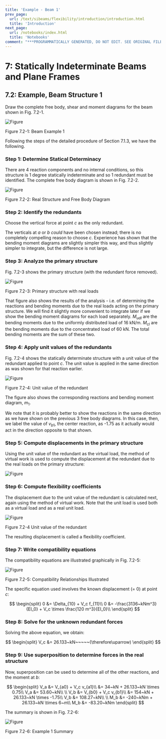 ```yaml
---
title: 'Example - Beam 1'
prev_page:
  url: /text/sibeams/flexibility/introduction/introduction.html
  title: 'Introduction'
next_page:
  url: /notebooks/index.html
  title: 'Notebooks'
comment: "***PROGRAMMATICALLY GENERATED, DO NOT EDIT. SEE ORIGINAL FILES IN /content***"
---
```

# 7: Statically Indeterminate Beams and Plane Frames

## 7.2: Example, Beam Structure 1

Draw the complete free body, shear and moment diagrams for the beam shown in Fig. 7.2-1.


![Figure](../../../../images/sibeams/flexibility/examples/beam1/beam1-1.svg)

   Figure 7.2-1: Beam Example 1

Following the steps of the detailed procedure of Section 7.1.3, we have the following.

### Step 1: Determine Statical Determinacy

There are 4 reaction components and no internal conditions, so this
structure is 1 degree statically indeterminate and so 1 redundant must
be identified.  The complete free body diagram is shown in Fig. 7.2-2.

![Figure](../../../../images/sibeams/flexibility/examples/beam1/beam1-2.svg)

   Figure 7.2-2:  Real Structure and Free Body Diagram

### Step 2: Identify the redundants

Choose the vertical force at point _c_ as the only redundant.

The verticals at _a_ or _b_ _could_
have been chosen instead; there is no completely compelling reason to choose _c_.
Experience has shown that the bending moment diagrams are slightly simpler this way,
and thus slightly simpler to integrate, but the difference is not large.

### Step 3: Analyze the primary structure

Fig. 7.2-3 shows the primary structure (with the redundant force removed). 

![Figure](../../../../images/sibeams/flexibility/examples/beam1/beam1-3.svg)

   Figure 7.2-3: Primary structure with real loads

That figure also shows the results of the analysis - i.e. of
determining the reactions and bending moments due to the real loads
acting on the primary structure.  We will find it slightly more
convenient to integrate later if we show the bending moment diagrams
for each load separately.  $M_{udl}$ are the bending moments due
to the uniformly distributed load of 16 kN/m.  $M_{cl}$ are the
bending moments due to the concentrated load of 60 kN.  The total
bending moments are the sum of these two.

### Step 4: Apply unit values of the redundants

Fig. 7.2-4 shows the statically determinate structure with a unit
value of the redundant applied to point _c_.  The unit value is
applied in the same direction as was shown for that reaction earlier.

![Figure](../../../../images/sibeams/flexibility/examples/beam1/beam1-4.svg)

   Figure 7.2-4: Unit value of the redundant

The figure also shows the corresponding reactions and bending moment diagram, $m_1$.

We note that it is probably better to show the reactions in the same
direction as we have shown on the previous 3 free body diagrams.  In
this case, then, we label the value of $v_{b1}$, the center
reaction, as -1.75 as it actually would act in the direction opposite
to that shown.

### Step 5: Compute displacements in the primary structure

Using the unit value of the redundant as the virtual load, the method
of virtual work is used to compute the displacement at the redundant
due to the real loads on the primary structure:

![Figure](../../../../images/sibeams/flexibility/examples/beam1/beam1-5.svg)

### Step 6: Compute flexibility coefficients

The displacement due to the unit value of the redundant is calculated
next, again using the method of virtual work.  Note that the unit load 
is used both as a virtual load and as a real unit load.

![Figure](../../../../images/sibeams/flexibility/examples/beam1/beam1-6.svg)

  Figure 7.2-4 Unit value of the redundant
   
The resulting displacement is called a flexibility coefficient.

### Step 7: Write compatibility equations

The compatibility equations are illustrated graphically in Fig. 7.2-5:

![Figure](../../../../images/sibeams/flexibility/examples/beam1/beam1-7.svg)

   Figure 7.2-5:  Compatibility Relationships Illustrated

The specific equation used involves the known displacement (= 0) at
point _c_:

$$
   \begin{split}
   0 &= \Delta_{10} + V_c f_{11}\\
   0 &= -\frac{3136~kNm^3}{EI_0} + V_c \times \frac{120 m^3}{EI_0}\\
   \end{split}
$$

### Step 8: Solve for the unknown redundant forces

Solving the above equation, we obtain:

$$
   \begin{split}
   V_c &= 26.133~kN~~~~~(\therefore\uparrow)
   \end{split}
$$

### Step 9: Use superposition to determine forces in the real structure

Now, superposition can be used to determine all of the other
reactions, and the moment at _b_:

$$
   \begin{split}
   V_a &= V_{a0} + V_c v_{a1}\\
       &= 34~kN + 26.133~kN \times 0.75\\
   V_a &= 53.60~kN\\
   \\
   V_b &= V_{b0} + V_c v_{b1}\\
       &= 154~kN + 26.133~kN \times -1.75\\
   V_b &= 108.27~kN\\
   \\
   M_b &= -240~kNm + 26.133~kN \times 6~m\\
   M_b &= -83.20~kNm
   \end{split}
$$

The summary is shown in Fig. 7.2-6:

![Figure](../../../../images/sibeams/flexibility/examples/beam1/beam1-8.svg)

   Figure 7.2-6: Example 1 Summary
   
